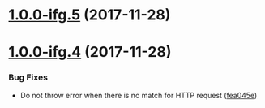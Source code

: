 <a name="1.0.0-ifg.5"></a>
# [1.0.0-ifg.5](https://github.com/ifeelgoods/nock-vcr/compare/1.0.0-ifg.4...1.0.0-ifg.5) (2017-11-28)



<a name="1.0.0-ifg.4"></a>
# [1.0.0-ifg.4](https://github.com/ifeelgoods/nock-vcr/compare/1.0.0-ifg.3...1.0.0-ifg.4) (2017-11-28)


### Bug Fixes

* Do not throw error when there is no match for HTTP request ([fea045e](https://github.com/ifeelgoods/nock-vcr/commit/fea045e))




